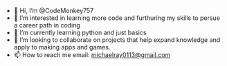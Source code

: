 - 👋 Hi, I’m @CodeMonkey757
- 👀 I’m interested in learning more code and furthuring my skills to persue a career path in coding
- 🌱 I’m currently learning python and just basics
- 💞️ I’m looking to collaborate on projects that help expand knowledge and apply to making apps and games.
- 📫 How to reach me email: michaelray0113@gmail.com

<!---
CodeMonkey757/CodeMonkey757 is a ✨ special ✨ repository because its `README.md` (this file) appears on your GitHub profile.
You can click the Preview link to take a look at your changes.
--->
